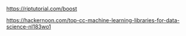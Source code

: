 https://riptutorial.com/boost

https://hackernoon.com/top-cc-machine-learning-libraries-for-data-science-nl183wo1
